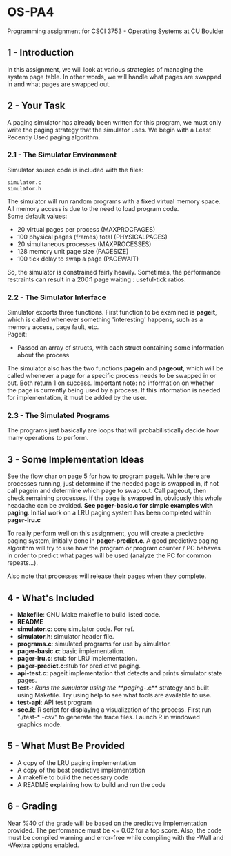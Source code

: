 # OS-PA4
Programming assignment for CSCI 3753 - Operating Systems at CU Boulder


## 1 - Introduction
In this assignment, we will look at various strategies of managing the system
page table.  In other words, we will handle what pages are swapped in and what
pages are swapped out.

## 2 - Your Task
A paging simulator has already been written for this program, we must only
write the paging strategy that the simulator uses.  We begin with a Least
Recently Used paging algorithm.

### 2.1 - The Simulator Environment
Simulator source code is included with the files:
```
simulator.c
simulator.h
```
The simulator will run random programs with a fixed virtual memory space.  All memory access is due to the need to load program code.  
Some default values:
- 20 virtual pages per process (MAXPROCPAGES)
- 100 physical pages (frames) total (PHYSICALPAGES)
- 20 simultaneous processes (MAXPROCESSES)
- 128 memory unit page size (PAGESIZE)
- 100 tick delay to swap a page (PAGEWAIT)

So, the simulator is constrained fairly heavily.  Sometimes, the performance restraints can result in a 200:1 page waiting : useful-tick ratios.

### 2.2 - The Simulator Interface
Simulator exports three functions.  First function to be examined is **pageit**, which is called whenever something 'interesting' happens, such as a memory access, page fault, etc.  
Pageit:  
- Passed an array of structs, with each struct containing some information about the process

The simulator also has the two functions **pagein** and **pageout**, which will be called whenever a page for a specific process needs to be swapped in or out.  Both return 1 on success.  Important note: no information on whether the page is currently being used by a process.  If this information is needed for implementation, it must be added by the user.

### 2.3 - The Simulated Programs
The programs just basically are loops that will probabilistically decide how many operations to perform.

## 3 - Some Implementation Ideas
See the flow char on page 5 for how to program pageit.  While there are processes running, just determine if the needed page is swapped in, if not call pagein and determine which page to swap out.  Call pageout, then check remaining processes.  If the page is swapped in, obviously this whole headache can be avoided.
**See pager-basic.c for simple examples with paging**.  Initial work on a LRU paging system has been completed within **pager-lru.c**  

To really perform well on this assignment, you will create a predictive paging system, initially done in **pager-predict.c**.  A good predictive paging algorithm will try to use how the program or program counter / PC behaves in order to predict what pages will be used (analyze the PC for common repeats...).

Also note that processes will release their pages when they complete.

## 4 - What's Included
- **Makefile**: GNU Make makefile to build listed code.
- **README**
- **simulator.c**: core simulator code.  For ref.
- **simulator.h**: simulator header file.
- **programs.c**: simulated programs for use by simulator.
- **pager-basic.c**: basic implementation.
- **pager-lru.c**: stub for LRU implementation.
- **pager-predict.c**:stub for predictive paging.
- **api-test.c**: pageit implementation that detects and prints simulator state pages.
- **test-***: Runs the simulator using the **paging-*.c** strategy and built using Makefile.  Try using help to see what tools are available to use.
- **test-api**: API test program
- **see.R**: R script for displaying a visualization of the process.  First run "./test-* -csv" to generate the trace files.  Launch R in windowed graphics mode.

## 5 - What Must Be Provided
- A copy of the LRU paging implementation
- A copy of the best predictive implementation
- A makefile to build the necessary code
- A README explaining how to build and run the code

## 6 - Grading
Near %40 of the grade will be based on the predictive implementation provided.  The performance must be <= 0.02 for a top score.  Also, the code must be compiled warning and error-free while compiling with the -Wall and -Wextra options enabled.
